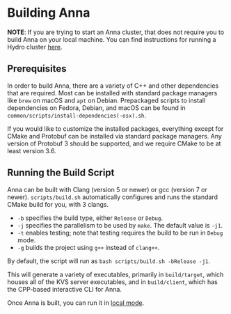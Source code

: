 # Building Anna

**NOTE**: If you are trying to start an Anna cluster, that does not require you to build Anna on your local machine. 
You can find instructions for running a Hydro cluster 
[here](https://github.com/hydro-project/cluster/blob/master/docs/getting-started-aws.md).

## Prerequisites
In order to build Anna, there are a variety of C++ and other dependencies that are required. 
Most can be installed with standard package managers like `brew` on macOS and `apt` on Debian. 
Prepackaged scripts to install dependencies on Fedora, Debian, and macOS can be found in 
`common/scripts/install-dependencies(-osx).sh`. 

If you would like to customize the installed packages, everything except for CMake and Protobuf can be 
installed via standard package managers. Any version of Protobuf 3 should be supported, and we require CMake 
to be at least version 3.6.

## Running the Build Script

Anna can be built with Clang (version 5 or newer) or gcc (version 7 or newer). 
`scripts/build.sh` automatically configures and runs the standard CMake build for you, with 3 clangs.

* `-b` specifies the build type, either `Release` or `Debug`.
* `-j` specifies the parallelism to be used by `make`. The default value is `-j1`.
* `-t` enables testing; note that testing requires the build to be run in `Debug` mode. 
* `-g` builds the project using `g++` instead of `clang++`. 

By default, the script will run as `bash scripts/build.sh -bRelease -j1`. 

This will generate a variety of executables, primarily in `build/target`, 
which houses all of the KVS server executables, and in `build/client`, 
which has the CPP-based interactive CLI for Anna. 

Once Anna is built, you can run it in [local mode](local-mode.md).
